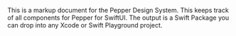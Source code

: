 This is a markup document for the Pepper Design System.
This keeps track of all components for Pepper for SwiftUI.
The output is a Swift Package you can drop into any Xcode or Swift Playground project.
